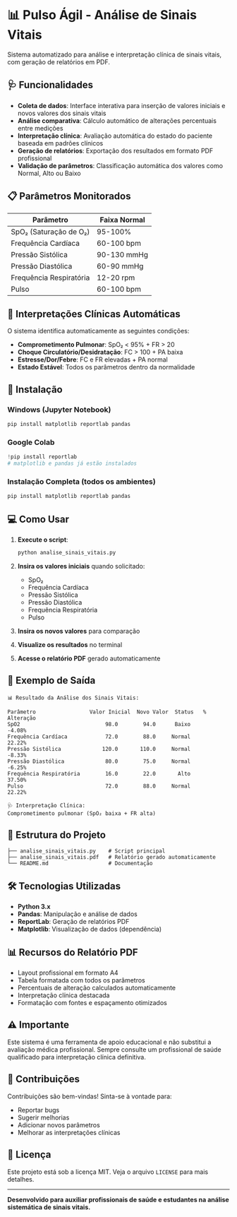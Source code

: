 # 📊 Pulso Ágil - Análise de Sinais Vitais

Sistema automatizado para análise e interpretação clínica de sinais vitais, com geração de relatórios em PDF.

## 🩺 Funcionalidades

- **Coleta de dados**: Interface interativa para inserção de valores iniciais e novos valores dos sinais vitais
- **Análise comparativa**: Cálculo automático de alterações percentuais entre medições
- **Interpretação clínica**: Avaliação automática do estado do paciente baseada em padrões clínicos
- **Geração de relatórios**: Exportação dos resultados em formato PDF profissional
- **Validação de parâmetros**: Classificação automática dos valores como Normal, Alto ou Baixo

## 📋 Parâmetros Monitorados

| Parâmetro | Faixa Normal |
|-----------|--------------|
| SpO₂ (Saturação de O₂) | 95-100% |
| Frequência Cardíaca | 60-100 bpm |
| Pressão Sistólica | 90-130 mmHg |
| Pressão Diastólica | 60-90 mmHg |
| Frequência Respiratória | 12-20 rpm |
| Pulso | 60-100 bpm |

## 🏥 Interpretações Clínicas Automáticas

O sistema identifica automaticamente as seguintes condições:

- **Comprometimento Pulmonar**: SpO₂ < 95% + FR > 20
- **Choque Circulatório/Desidratação**: FC > 100 + PA baixa
- **Estresse/Dor/Febre**: FC e FR elevadas + PA normal
- **Estado Estável**: Todos os parâmetros dentro da normalidade

## 🚀 Instalação

### Windows (Jupyter Notebook)
```bash
pip install matplotlib reportlab pandas
```

### Google Colab
```python
!pip install reportlab
# matplotlib e pandas já estão instalados
```

### Instalação Completa (todos os ambientes)
```bash
pip install matplotlib reportlab pandas
```

## 💻 Como Usar

1. **Execute o script**:
   ```python
   python analise_sinais_vitais.py
   ```

2. **Insira os valores iniciais** quando solicitado:
   - SpO₂
   - Frequência Cardíaca
   - Pressão Sistólica
   - Pressão Diastólica
   - Frequência Respiratória
   - Pulso

3. **Insira os novos valores** para comparação

4. **Visualize os resultados** no terminal

5. **Acesse o relatório PDF** gerado automaticamente

## 📄 Exemplo de Saída

```
📊 Resultado da Análise dos Sinais Vitais:

Parâmetro                 Valor Inicial  Novo Valor  Status   % Alteração
SpO2                           98.0        94.0      Baixo       -4.08%
Frequência Cardíaca            72.0        88.0     Normal       22.22%
Pressão Sistólica             120.0       110.0     Normal       -8.33%
Pressão Diastólica             80.0        75.0     Normal       -6.25%
Frequência Respiratória        16.0        22.0       Alto       37.50%
Pulso                          72.0        88.0     Normal       22.22%

🩺 Interpretação Clínica:
Comprometimento pulmonar (SpO₂ baixa + FR alta)
```

## 📁 Estrutura do Projeto

```
├── analise_sinais_vitais.py    # Script principal
├── analise_sinais_vitais.pdf   # Relatório gerado automaticamente
└── README.md                   # Documentação
```

## 🛠️ Tecnologias Utilizadas

- **Python 3.x**
- **Pandas**: Manipulação e análise de dados
- **ReportLab**: Geração de relatórios PDF
- **Matplotlib**: Visualização de dados (dependência)

## 📊 Recursos do Relatório PDF

- Layout profissional em formato A4
- Tabela formatada com todos os parâmetros
- Percentuais de alteração calculados automaticamente
- Interpretação clínica destacada
- Formatação com fontes e espaçamento otimizados

## ⚠️ Importante

Este sistema é uma ferramenta de apoio educacional e não substitui a avaliação médica profissional. Sempre consulte um profissional de saúde qualificado para interpretação clínica definitiva.

## 🤝 Contribuições

Contribuições são bem-vindas! Sinta-se à vontade para:
- Reportar bugs
- Sugerir melhorias
- Adicionar novos parâmetros
- Melhorar as interpretações clínicas

## 📝 Licença

Este projeto está sob a licença MIT. Veja o arquivo `LICENSE` para mais detalhes.

---

**Desenvolvido para auxiliar profissionais de saúde e estudantes na análise sistemática de sinais vitais.**
